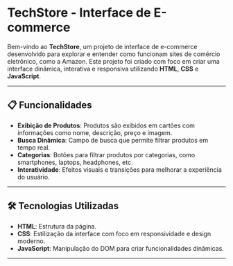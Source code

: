 # TechStore - Interface de E-commerce

Bem-vindo ao **TechStore**, um projeto de interface de e-commerce desenvolvido para explorar e entender como funcionam sites de comércio eletrônico, como a Amazon. Este projeto foi criado com foco em criar uma interface dinâmica, interativa e responsiva utilizando **HTML**, **CSS** e **JavaScript**.

---

## 📋 Funcionalidades

- **Exibição de Produtos**: Produtos são exibidos em cartões com informações como nome, descrição, preço e imagem.
- **Busca Dinâmica**: Campo de busca que permite filtrar produtos em tempo real.
- **Categorias**: Botões para filtrar produtos por categorias, como smartphones, laptops, headphones, etc.
- **Interatividade**: Efeitos visuais e transições para melhorar a experiência do usuário.

---

## 🛠️ Tecnologias Utilizadas

- **HTML**: Estrutura da página.
- **CSS**: Estilização da interface com foco em responsividade e design moderno.
- **JavaScript**: Manipulação do DOM para criar funcionalidades dinâmicas.

---


